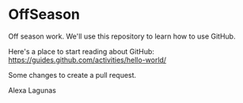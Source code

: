 # OffSeason
Off season work. We'll use this repository to learn how to use GitHub. 

Here's a place to start reading about GitHub:
https://guides.github.com/activities/hello-world/

Some changes to create a pull request.

Alexa Lagunas
